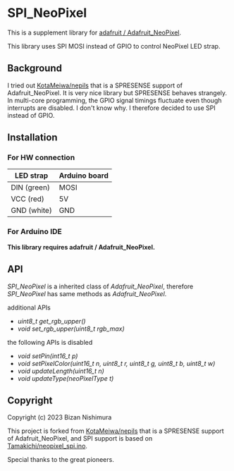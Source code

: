 # SPI_NeoPixel
This is a supplement library for [adafruit / Adafruit_NeoPixel](https://github.com/adafruit/Adafruit_NeoPixel).

This library uses SPI MOSI instead of GPIO to control NeoPixel LED strap.

## Background

I tried out [KotaMeiwa/nepils](https://github.com/KotaMeiwa/nepils) that is a SPRESENSE support of Adafruit_NeoPixel. It is very nice library but SPRESENSE behaves strangely. In multi-core programming, the GPIO signal timings fluctuate even though interrupts are disabled. I don't know why. I therefore decided to use SPI instead of GPIO.

## Installation
### For HW connection

| LED strap    | Arduino board
| ----         | ---
| DIN (green)  | MOSI
| VCC (red)    | 5V
| GND (white)  | GND

### For Arduino IDE
**This library requires adafruit / Adafruit_NeoPixel.**

## API
*SPI_NeoPixel* is a inherited class of *Adafruit_NeoPixel*, therefore *SPI_NeoPixel* has same methods as *Adafruit_NeoPixel*.

additional APIs

- *uint8_t get_rgb_upper()*
- *void set_rgb_upper(uint8_t rgb_max)*

the following APIs is disabled

- *void setPin(int16_t p)*
- *void setPixelColor(uint16_t n, uint8_t r, uint8_t g, uint8_t b, uint8_t w)*
- *void updateLength(uint16_t n)*
- *void updateType(neoPixelType t)*

## Copyright
Copyright (c) 2023 Bizan Nishimura

This project is forked from [KotaMeiwa/nepils](https://github.com/KotaMeiwa/nepils) that is a SPRESENSE support of Adafruit_NeoPixel, and SPI support is based on [Tamakichi/neopixel_spi.ino](https://gist.github.com/Tamakichi/b529a5c5792c9e6bea5efb8fdf4b0df1).

Special thanks to the great pioneers.

